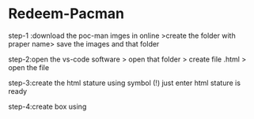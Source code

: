 # Redeem-Pacman

step-1 :download the poc-man imges in online >create the folder with praper name> save the images and that folder

step-2:open the vs-code software > open that folder > create file .html > open the file

step-3:create the html stature using symbol (!) just enter html stature is ready

step-4:create box using <style> type the height and width to create the rectangle box css (or) style tag in html file

step-5:open the script tag (or) create sprate .js file

ex-<script src="pacman.js"></script>

step-6:create a variable just like that

ex-// Pac-Man's current position

let pacmanX = 100; let pacmanY = 100;

// Speed of Pac-Man let pacmanSpeed = 10;

step-7 create the function mov the img (see that my above progarm file ex-open the index file)

step-8:poc-man prograam is running successfully


https://github.com/BalasuryaMCA2023/Redeem-Pacmen/assets/139736173/6308a530-1f55-4b80-b5ca-7acbe3759a6a

# Future Improvement

currently, for positions in multiple directions, future improvements are multiple colors in Pac-Man using Javascript are  another language in the future 
